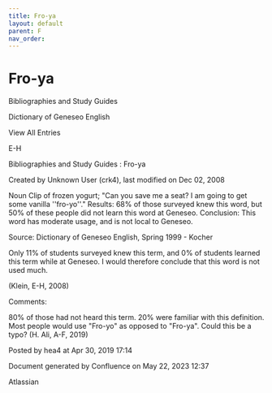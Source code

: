 ```yaml
---
title: Fro-ya
layout: default
parent: F
nav_order:
---
```


# Fro-ya

Bibliographies and Study Guides

Dictionary of Geneseo English

View All Entries

E-H

Bibliographies and Study Guides : Fro-ya

Created by  Unknown User (crk4), last modified on Dec 02, 2008

Noun Clip of frozen yogurt; &quot;Can you save me a seat? I am going to get some vanilla ''fro-yo''.&quot; Results: 68% of those surveyed knew this word, but 50% of these people did not learn this word at Geneseo. Conclusion: This word has moderate usage, and is not local to Geneseo. 

Source: Dictionary of Geneseo English, Spring 1999 - Kocher

Only 11% of students surveyed knew this term, and 0% of students learned this term while at Geneseo. I would therefore conclude that this word is not used much.

(Klein, E-H, 2008)

Comments:

80% of those had not heard this term. 20% were familiar with this definition. Most people would use &quot;Fro-yo&quot; as opposed to &quot;Fro-ya&quot;. Could this be a typo? (H. Ali, A-F, 2019)

Posted by hea4 at Apr 30, 2019 17:14

Document generated by Confluence on May 22, 2023 12:37

Atlassian
